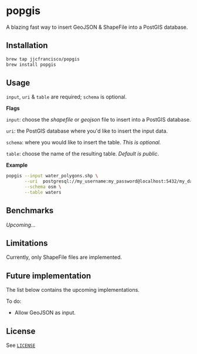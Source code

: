 # popgis
A blazing fast way to insert GeoJSON & ShapeFile into a PostGIS database.

## Installation
```bash
brew tap jjcfrancisco/popgis
brew install popgis
```

## Usage
`input`, `uri` & `table` are required; `schema` is optional.

**Flags**

`input`: choose the *shapefile* or *geojson* file to insert into a PostGIS database.

`uri`: the PostGIS database where you'd like to insert the input data.

`schema`: where you would like to insert the table. *This is optional.*

`table`: choose the name of the resulting table. *Default is public*.

**Example**
```bash
popgis --input water_polygons.shp \
       --uri  postgresql://my_username:my_password@localhost:5432/my_database \
       --schema osm \
       --table waters
```

## Benchmarks
*Upcoming...*

## Limitations
Currently, only ShapeFile files are implemented.

## Future implementation
The list below contains the upcoming implementations.

To do:

* Allow GeoJSON as input.

## License
See [`LICENSE`](./LICENSE)